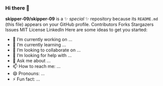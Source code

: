 ### Hi there 👋


**skipper-09/skipper-09** is a ✨ _special_ ✨ repository because its `README.md` (this file) appears on your GitHub profile.
Contributors Forks Stargazers Issues MIT License LinkedIn
Here are some ideas to get you started:

- 🔭 I’m currently working on ...
- 🌱 I’m currently learning ...
- 👯 I’m looking to collaborate on ...
- 🤔 I’m looking for help with ...
- 💬 Ask me about ...
- 📫 How to reach me: ...
- 😄 Pronouns: ...
- ⚡ Fun fact: ...

